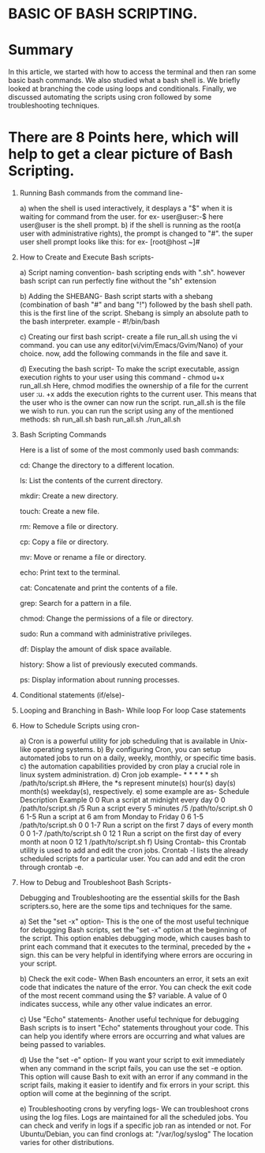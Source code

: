 # BASIC OF BASH SCRIPTING.

# Summary 

In this article, we started with how to access the terminal and then ran some basic bash commands. 
We also studied what a bash shell is. We briefly looked at branching the code using loops and conditionals. 
Finally, we discussed automating the scripts using cron followed by some troubleshooting techniques.

# There are 8 Points here, which will help to get a clear picture of Bash Scripting.

1. Running Bash commands from the command line- 
   
      a) when the shell is used interactively, it desplays a "$" when it is waiting for command from the user.
        for ex- user@user:-$ 
          here user@user is the shell prompt.
      b) if the shell is running as the root(a user with administrative rights), the prompt is changed to "#". the super user shell prompt looks like this:
        for ex- [root@host ~]#

2. How to Create and Execute Bash scripts- 
   
     a) Script naming convention- 
         bash scripting ends with ".sh". however bash script can run perfectly fine without the "sh" extension

     b) Adding the SHEBANG- 
         Bash script starts with a shebang (combination of bash "#" and bang "!") followed by the bash shell path.
         this is the first line of the script.
         Shebang is simply an absolute path to the bash interpreter.
         example - #!/bin/bash

     c) Creating our first bash script- 
         create a file run_all.sh using the vi command. you can use any editor(vi/vim/Emacs/Gvim/Nano) of your choice.
         now, add the following commands in the file and save it.

     d) Executing the bash script- 
         To make the script executable, assign execution rights to your user using this command - chmod u+x run_all.sh 
           Here,
              chmod modifies the ownership of a file for the current user :u.
              +x adds the execution rights to the current user. This means that the user who is the owner can now run the script.
              run_all.sh is the file we wish to run.
          you can run the script using any of the mentioned methods:
              sh run_all.sh
              bash run_all.sh
              ./run_all.sh

3. Bash Scripting Commands
   
   Here is a list of some of the most commonly used bash commands:
   
      cd: Change the directory to a different location.

      ls: List the contents of the current directory.

      mkdir: Create a new directory.

      touch: Create a new file.

      rm: Remove a file or directory.

      cp: Copy a file or directory.

      mv: Move or rename a file or directory.

      echo: Print text to the terminal.

      cat: Concatenate and print the contents of a file.

      grep: Search for a pattern in a file.

      chmod: Change the permissions of a file or directory.

      sudo: Run a command with administrative privileges.

      df: Display the amount of disk space available.

      history: Show a list of previously executed commands.

      ps: Display information about running processes.

5. Conditional statements (if/else)- 
         
   
6. Looping and Branching in Bash- 
   While loop
   For loop
   Case statements
   
7. How to Schedule Scripts using cron-

   a) Cron is a powerful utility for job scheduling that is available in Unix-like operating systems.
   b) By configuring Cron, you can setup automated jobs to run on a daily, weekly, monthly, or specific time basis.
   c) the automation capabilities provided by cron play a crucial role in linux system administration.
   d) Cron job example- 
               * * * * * sh /path/to/script.sh    #Here, the *s represent minute(s) hour(s) day(s) month(s) weekday(s), respectively.
   e) some example are as- 
                  Schedule	   Description	                                             Example
                  0 0	      Run a script at midnight every day	                     0 0 /path/to/script.sh
                  /5	         Run a script every 5 minutes	                           /5 /path/to/script.sh
                  0 6 1-5	   Run a script at 6 am from Monday to Friday	            0 6 1-5 /path/to/script.sh
                  0 0 1-7	   Run a script on the first 7 days of every month	         0 0 1-7 /path/to/script.sh
                  0 12 1	   Run a script on the first day of every month at noon	   0 12 1 /path/to/script.sh
   f) Using Crontab- 
               this Crontab utility is used to add and edit the cron jobs.
               Crontab -l lists the already scheduled scripts for a particular user.
               You can add and edit the cron through crontab -e. 
   
8. How to Debug and Troubleshoot Bash Scripts-
   
   Debugging and Troubleshooting are the essential skills for the Bash scripters.so, here are the some tips and techniques for the same.
   
   a) Set the "set -x" option- 
      This is the one of the most useful technique for debugging Bash scripts, set the "set -x" option at the beginning of the script.
      This option enables debugging mode, which causes bash to print each command that it executes to the terminal, preceded by the + sign.
      this can be very helpful in identifying where errors are occuring in your script.
   
   b) Check the exit code- 
      When Bash encounters an error, it sets an exit code that indicates the nature of the error.
      You can check the exit code of the most recent command using the $? variable.
      A value of 0 indicates success, while any other value indicates an error.
   
   c) Use "Echo" statements- 
      Another useful technique for debugging Bash scripts is to insert "Echo" statements throughout your code.
      This can help you identify where errors are occurring and what values are being passed to variables.

   d) Use the "set -e" option- 
      If you want your script to exit immediately when any command in the script fails, you can use the set -e option.
      This option will cause Bash to exit with an error if any command in the script fails, making it easier to identify and fix errors in your script.
      this option will come at the beginning of the script.
   
   e) Troubleshooting crons by veryfing logs- 
      We can troubleshoot crons using the log files. Logs are maintained for all the scheduled jobs.
      You can check and verify in logs if a specific job ran as intended or not.
         For Ubuntu/Debian, you can find cronlogs at: "/var/log/syslog"
      The location varies for other distributions.
   
   

     
     
